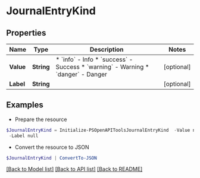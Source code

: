 # JournalEntryKind
## Properties

Name | Type | Description | Notes
------------ | ------------- | ------------- | -------------
**Value** | **String** | * &#x60;info&#x60; - Info * &#x60;success&#x60; - Success * &#x60;warning&#x60; - Warning * &#x60;danger&#x60; - Danger | [optional] 
**Label** | **String** |  | [optional] 

## Examples

- Prepare the resource
```powershell
$JournalEntryKind = Initialize-PSOpenAPIToolsJournalEntryKind  -Value null `
 -Label null
```

- Convert the resource to JSON
```powershell
$JournalEntryKind | ConvertTo-JSON
```

[[Back to Model list]](../README.md#documentation-for-models) [[Back to API list]](../README.md#documentation-for-api-endpoints) [[Back to README]](../README.md)

